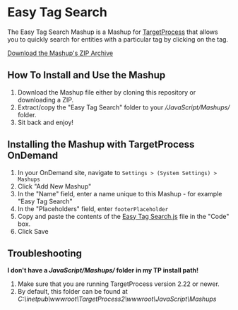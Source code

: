 Easy Tag Search
===============

The Easy Tag Search Mashup is a Mashup for [TargetProcess](http://www.targetprocess.com) that allows you to 
quickly search for entities with a particular tag by clicking on the tag.

[Download the Mashup's ZIP Archive](https://github.com/downloads/TargetProcess/MashupsLibrary/Easy%20Tag%20Search.zip)

How To Install and Use the Mashup
---------------------------------

1. Download the Mashup file either by cloning this repository or
   downloading a ZIP.
2. Extract/copy the "Easy Tag Search" folder to your 
   _<TargetProcess Install Path>/JavaScript/Mashups/_ folder.
3. Sit back and enjoy!


Installing the Mashup with TargetProcess OnDemand
-------------------------------------------------

1. In your OnDemand site, navigate to ```Settings > (System Settings) > Mashups```
2. Click "Add New Mashup"
3. In the "Name" field, enter a name unique to this Mashup - for example "Easy Tag Search"
4. In the "Placeholders" field, enter ```footerPlaceholder```
5. Copy and paste the contents of the [Easy Tag Search.js](https://github.com/TargetProcess/MashupsLibrary/raw/master/Easy%20Tag%20Search/Easy%20Tag%20Search.js) file in the "Code" box.
6. Click Save


Troubleshooting
---------------

**I don't have a _JavaScript/Mashups/_ folder in my TP install path!**

1. Make sure that you are running TargetProcess version 2.22 or newer.
2. By default, this folder can be found at _C:\inetpub\wwwroot\TargetProcess2\wwwroot\JavaScript\Mashups_



